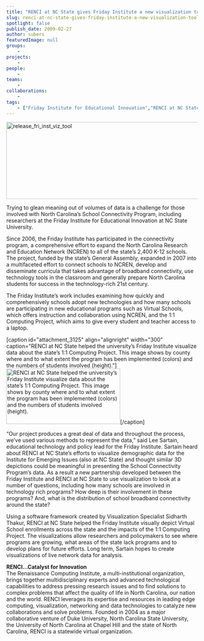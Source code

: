 ```yaml
---
title: "RENCI at NC State gives Friday Institute a new visualization tool"
slug: renci-at-nc-state-gives-friday-institute-a-new-visualization-tool
spotlight: false
publish_date: 2009-02-27
author: subers
featuredImage: null
groups:
    - 
projects:
    - 
people:
    - 
teams: 
    - 
collaborations:
    - 
tags:
    - ["Friday Institute for Educational Innovation","RENCI at NC State University","Sidharth Thakur"]
---
```

<p><a href="http://www.renci.org/wp-content/uploads/2009/02/release_fri_inst_viz_tool.jpg"><img class="alignnone size-large wp-image-3123" title="release_fri_inst_viz_tool" src="http://www.renci.org/wp-content/uploads/2009/02/release_fri_inst_viz_tool-630x203.jpg" alt="release_fri_inst_viz_tool" width="630" height="203" /></a></p>

<p>Trying to glean meaning out of volumes of data is a challenge for those involved with North Carolina’s School Connectivity Program, including researchers at the Friday Institute for Educational Innovation at NC State University.<!--more--></p>

<p>Since 2006, the Friday Institute has participated in the connectivity program, a comprehensive effort to expand the North Carolina Research and Education Network (NCREN) to all of the state’s 2,400 K-12 schools. The project, funded by the state’s General Assembly, expanded in 2007 into a multifaceted effort to connect schools to NCREN, develop and disseminate curricula that takes advantage of broadband connectivity, use technology tools in the classroom and generally prepare North Carolina students for success in the technology-rich 21st century.</p>

<p>The Friday Institute’s work includes examining how quickly and comprehensively schools adopt new technologies and how many schools are participating in new educational programs such as Virtual Schools, which offers instruction and collaboration using NCREN, and the 1:1 Computing Project, which aims to give every student and teacher access to a laptop.</p>

[caption id="attachment_3125" align="alignright" width="300" caption="RENCI at NC State helped the university’s Friday Institute visualize data about the state’s 1:1 Computing Project. This image shows by county where and to what extent the program has been implemented (colors) and the numbers of students involved (height)."]<a href="http://www.renci.org/wp-content/uploads/2009/02/release_fri_inst_viz_tool_full_img.jpg"><img class="size-medium wp-image-3125" title="release_fri_inst_viz_tool_full_img" src="http://www.renci.org/wp-content/uploads/2009/02/release_fri_inst_viz_tool_full_img-300x146.jpg" alt="RENCI at NC State helped the university’s Friday Institute visualize data about the state’s 1:1 Computing Project. This image shows by county where and to what extent the program has been implemented (colors) and the numbers of students involved (height)." width="300" height="146" /></a>[/caption]

<p>“Our project produces a great deal of data and throughout the process, we’ve used various methods to represent the data,” said Lee Sartain, educational technology and policy lead for the Friday Institute. Sartain heard about RENCI at NC State’s efforts to visualize demographic data for the Institute for Emerging Issues (also at NC State) and thought similar 3D depictions could be meaningful in presenting the School Connectivity Program’s data. As a result a new partnership developed between the Friday Institute and RENCI at NC State to use visualization to look at a number of questions, including how many schools are involved in technology rich programs? How deep is their involvement in these programs? And, what is the distribution of school broadband connectivity around the state?</p>

<p>Using a software framework created by Visualization Specialist Sidharth Thakur, RENCI at NC State helped the Friday Institute visually depict Virtual School enrollments across the state and the impacts of the 1:1 Computing Project. The visualizations allow researchers and policymakers to see where programs are growing, what areas of the state lack programs and to develop plans for future efforts. Long term, Sartain hopes to create visualizations of live network data for analysis.</p>

<p><strong>RENCI…Catalyst for Innovation </strong><br />
 The Renaissance Computing Institute, a multi-institutional organization, brings together multidisciplinary experts and advanced technological capabilities to address pressing research issues and to find solutions to complex problems that affect the quality of life in North Carolina, our nation and the world. RENCI leverages its expertise and resources in leading edge computing, visualization, networking and data technologies to catalyze new collaborations and solve problems. Founded in 2004 as a major collaborative venture of Duke University, North Carolina State University, the University of North Carolina at Chapel Hill and the state of North Carolina, RENCI is a statewide virtual organization.</p>
